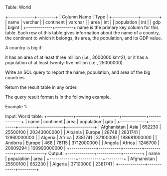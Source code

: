  Table: World
 
 
 +-------------+---------+
 | Column Name | Type    |
 +-------------+---------+
 | name        | varchar |
 | continent   | varchar |
 | area        | int     |
 | population  | int     |
 | gdp         | bigint  |
 +-------------+---------+
 name is the primary key column for this table.
 Each row of this table gives information about the name of a country, the
 continent to which it belongs, its area, the population, and its GDP
 value.
 
 
 
 
 A country is big if:
 
 
 it has an area of at least three million (i.e., 3000000 km^2), or
 it has a population of at least twenty-five million (i.e., 25000000).
 
 
 Write an SQL query to report the name, population, and area of the big
 countries.
 
 Return the result table in any order.
 
 The query result format is in the following example.
 
 
 Example 1:
 
 
 Input: 
 World table:
 +-------------+-----------+---------+------------+--------------+
 | name        | continent | area    | population | gdp          |
 +-------------+-----------+---------+------------+--------------+
 | Afghanistan | Asia      | 652230  | 25500100   | 20343000000  |
 | Albania     | Europe    | 28748   | 2831741    | 12960000000  |
 | Algeria     | Africa    | 2381741 | 37100000   | 188681000000 |
 | Andorra     | Europe    | 468     | 78115      | 3712000000   |
 | Angola      | Africa    | 1246700 | 20609294   | 100990000000 |
 +-------------+-----------+---------+------------+--------------+
 Output: 
 +-------------+------------+---------+
 | name        | population | area    |
 +-------------+------------+---------+
 | Afghanistan | 25500100   | 652230  |
 | Algeria     | 37100000   | 2381741 |
 +-------------+------------+---------+
 
 


